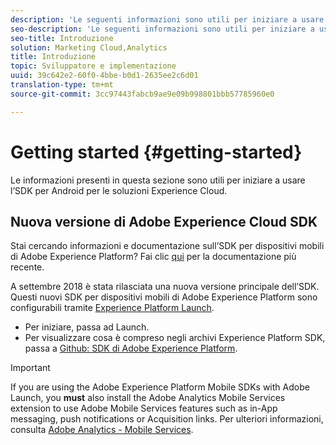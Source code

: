```yaml
---
description: 'Le seguenti informazioni sono utili per iniziare a usare l''SDK per Android per le soluzioni Experience Cloud '
seo-description: 'Le seguenti informazioni sono utili per iniziare a usare l''SDK per Android per le soluzioni Experience Cloud '
seo-title: Introduzione
solution: Marketing Cloud,Analytics
title: Introduzione
topic: Sviluppatore e implementazione
uuid: 39c642e2-60f0-4bbe-b0d1-2635ee2c6d01
translation-type: tm+mt
source-git-commit: 3cc97443fabcb9ae9e09b998801bbb57785960e0

---
```



# Getting started {#getting-started}

Le informazioni presenti in questa sezione sono utili per iniziare a usare l’SDK per Android per le soluzioni Experience Cloud.

## Nuova versione di Adobe Experience Cloud SDK

Stai cercando informazioni e documentazione sull’SDK per dispositivi mobili di Adobe Experience Platform? Fai clic [qui](https://aep-sdks.gitbook.io/docs/) per la documentazione più recente.

A settembre 2018 è stata rilasciata una nuova versione principale dell’SDK. Questi nuovi SDK per dispositivi mobili di Adobe Experience Platform sono configurabili tramite [Experience Platform Launch](https://www.adobe.com/experience-platform/launch.html).

* Per iniziare, passa ad Launch.
* Per visualizzare cosa è compreso negli archivi Experience Platform SDK, passa a [Github: SDK di Adobe Experience Platform](https://github.com/Adobe-Marketing-Cloud/acp-sdks).

>[!IMPORTANT]
>
> If you are using the Adobe Experience Platform Mobile SDKs with Adobe Launch, you **must** also install the Adobe Analytics Mobile Services extension to use Adobe Mobile Services features such as in-App messaging, push notifications or Acquisition links. Per ulteriori informazioni, consulta [Adobe Analytics - Mobile Services](https://aep-sdks.gitbook.io/docs/using-mobile-extensions/adobe-analytics-mobile-services).
